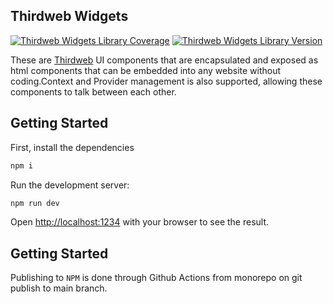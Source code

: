 ## Thirdweb Widgets
[![Thirdweb Widgets Library Coverage](https://dappify-web3.github.io/dappify/badges.svg)](https://dappify-web3.github.io/widgets/badges.svg)
[![Thirdweb Widgets Library Version](https://dappify-web3.github.io/widgets/version.svg)](https://www.npmjs.com/package/@dappify/thirdweb)

These are [Thirdweb](https://thirdweb.com) UI components that are encapsulated and exposed as html components that can be embedded into any website without coding.Context and Provider management is also supported, allowing these components to talk between each other.

## Getting Started

First, install the dependencies 
```bash
npm i
```

Run the development server:

```bash
npm run dev
```

Open [http://localhost:1234](http://localhost:1234) with your browser to see the result.

## Getting Started
Publishing to `NPM` is done through Github Actions from monorepo on git publish to main branch. 
